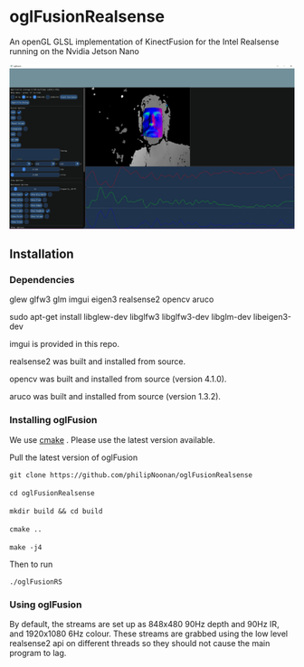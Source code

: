 # oglFusionRealsense
An openGL GLSL implementation of KinectFusion for the Intel Realsense running on the Nvidia Jetson Nano

![Alt text](docs/oglfusionrs.jpg?raw=true "Title")

<h2>Installation</h2>

<h3>Dependencies</h2>


glew glfw3 glm imgui eigen3 realsense2 opencv aruco

sudo apt-get install libglew-dev libglfw3 libglfw3-dev libglm-dev libeigen3-dev

imgui is provided in this repo.

realsense2 was built and installed from source.

opencv was built and installed from source (version 4.1.0).

aruco was built and installed from source (version 1.3.2).

<h3> Installing oglFusion </h3>

We use <a href="https://cmake.org/download/">cmake</a> . Please use the latest version available.

Pull the latest version of oglFusion

```
git clone https://github.com/philipNoonan/oglFusionRealsense

cd oglFusionRealsense

mkdir build && cd build

cmake ..

make -j4

```
Then to run

```
./oglFusionRS

```


<h3> Using oglFusion </h3>

By default, the streams are set up as 848x480 90Hz depth and 90Hz IR, and 1920x1080 6Hz colour. These streams are grabbed using the low level realsense2 api on different threads so they should not cause the main program to lag. 

